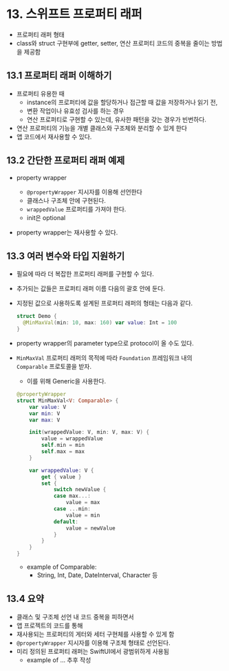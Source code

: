 # 13. 스위프트 프로퍼티 래퍼

- 프로퍼티 래퍼 형태
- class와 struct 구현부에 getter, setter, 연산 프로퍼티 코드의 중복을 줄이는 방법을 제공함

## 13.1 프로퍼티 래퍼 이해하기

- 프로퍼티 유용한 때
  - instance의 프로퍼티에 값을 할당하거나 접근할 때 값을 저장하거나 읽기 전,
  - 변환 작업이나 유효성 검사를 하는 경우
  - 연산 프로퍼티로 구현할 수 있는데, 유사한 패턴을 갖는 경우가 빈번하다.
- 연산 프로퍼티의 기능을 개별 클래스와 구조체와 분리할 수 있게 한다
- 앱 코드에서 재사용할 수 있다.

## 13.2 간단한 프로퍼티 래퍼 예제

- property wrapper
  - `@propertyWrapper` 지시자를 이용해 선언한다
  - 클래스나 구조체 안에 구현된다.
  - `wrappedValue` 프로퍼티를 가져야 한다.
  - init은 optional

- property wrapper는 재사용할 수 있다.
  
## 13.3 여러 변수와 타입 지원하기

- 필요에 따라 더 복잡한 프로퍼티 래퍼를 구현할 수 있다.
- 추가되는 값들은 프로퍼티 래퍼 이름 다음의 괄호 안에 둔다.
- 지정된 값으로 사용하도록 설계된 프로퍼티 래퍼의 형태는 다음과 같다.

  ```swift
  struct Demo {
    @MinMaxVal(min: 10, max: 160) var value: Int = 100
  }
  ```

- property wrapper의 parameter type으로 protocol이 올 수도 있다.
- `MinMaxVal` 프로퍼티 래퍼의 목적에 따라 `Foundation` 프레임워크 내의 `Comparable` 프로토콜을 받자.
  - 이를 위해 Generic을 사용한다.

  ```swift
  @propertyWrapper
  struct MinMaxVal<V: Comparable> {
      var value: V
      var min: V
      var max: V

      init(wrappedValue: V, min: V, max: V) {
          value = wrappedValue
          self.min = min
          self.max = max
      }

      var wrappedValue: V {
          get { value }
          set {
              switch newValue {
              case max...:
                  value = max
              case ...min:
                  value = min
              default:
                  value = newValue
              }
          }
      }
  }
  ```

  - example of Comparable:
    - String, Int, Date, DateInterval, Character 등

## 13.4 요약

- 클래스 및 구조체 선언 내 코드 중복을 피하면서
- 앱 프로젝트의 코드를 통해
- 재사용되는 프로퍼티의 게터와 세터 구현체를 사용할 수 있게 함
- `@propertyWrapper` 지시자를 이용해 구조체 형태로 선언된다.
- 미리 정의된 프로퍼티 래퍼는 SwiftUI에서 광범위하게 사용됨
  - example of ... 추후 작성

